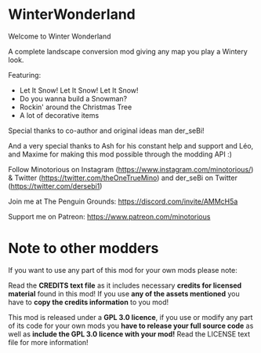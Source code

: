 # WinterWonderland
Welcome to Winter Wonderland

A complete landscape conversion mod giving any map you play a Wintery look.

Featuring:

* Let It Snow! Let It Snow! Let It Snow!
* Do you wanna build a Snowman?
* Rockin' around the Christmas Tree
* A lot of decorative items

Special thanks to co-author and original ideas man der_seBi!

And a very special thanks to Ash for his constant help and support and Léo, and Maxime for making this mod possible through the modding API :)

Follow Minotorious on Instagram (https://www.instagram.com/minotorious/) & Twitter (https://twitter.com/theOneTrueMino) and der_seBi on Twitter (https://twitter.com/dersebi1)

Join me at The Penguin Grounds: https://discord.com/invite/AMMcH5a

Support me on Patreon: https://www.patreon.com/minotorious

# Note to other modders

If you want to use any part of this mod for your own mods please note:

Read the **CREDITS text file** as it includes necessary **credits for licensed material** found in this mod! If you use **any of the assets mentioned** you have to **copy the credits information** to you mod!

This mod is released under a **GPL 3.0 licence**, if you use or modify any part of its code for your own mods you **have to release your full source code** as well as **include the GPL 3.0 licence with your mod!** Read the LICENSE text file for more information!
